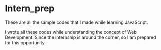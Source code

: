 # Intern_prep

These are all the sample codes that I made while learning JavaScript. 

I wrote all these codes while understanding the concept of Web Development. Since the internship is around the corner, so I am prepared for this opportunity. 
